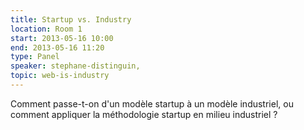 ```yaml
---
title: Startup vs. Industry
location: Room 1
start: 2013-05-16 10:00
end: 2013-05-16 11:20
type: Panel
speaker: stephane-distinguin,
topic: web-is-industry
---
```


Comment passe-t-on d'un modèle startup à un modèle industriel, ou comment appliquer la méthodologie startup en milieu industriel ?

